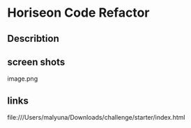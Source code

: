 # Horiseon Code Refactor

## Describtion 


 
 ## screen shots 
 image.png

## links 
file:///Users/malyuna/Downloads/challenge/starter/index.html

 



